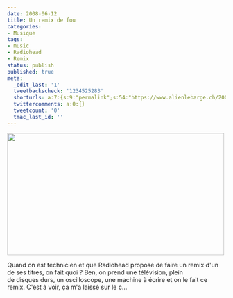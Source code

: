 ```yaml
---
date: 2008-06-12
title: Un remix de fou
categories:
- Musique
tags:
- music
- Radiohead
- Remix
status: publish
published: true
meta:
  _edit_last: '1'
  tweetbackscheck: '1234525283'
  shorturls: a:7:{s:9:"permalink";s:54:"https://www.alienlebarge.ch/2008/06/12/un-remix-de-fou/";s:7:"tinyurl";s:25:"https://tinyurl.com/cfmqaf";s:4:"isgd";s:17:"https://is.gd/ikdE";s:5:"bitly";s:18:"https://bit.ly/j9lZ";s:5:"snipr";s:22:"https://snipr.com/b9x8b";s:5:"snurl";s:22:"https://snurl.com/b9x8b";s:7:"snipurl";s:24:"https://snipurl.com/b9x8b";}
  twittercomments: a:0:{}
  tweetcount: '0'
  tmac_last_id: ''
---
```

<img class="alignnone size-medium wp-image-538" title="Radiohead - Numb Remix" src="https://dlgjp9x71cipk.cloudfront.net/2008/06/radiohead.png" alt="" width="500" height="281" />

Quand on est technicien et que Radiohead propose de faire un remix d'un de ses titres, on fait quoi ? Ben, on prend une télévision, plein de disques durs, un oscilloscope, une machine à écrire et on le fait ce remix. C'est à voir, ça m'a laissé sur le c...

<!--more-->

<object classid="clsid:d27cdb6e-ae6d-11cf-96b8-444553540000" width="400" height="225" codebase="https://download.macromedia.com/pub/shockwave/cabs/flash/swflash.cab#version=6,0,40,0"><param name="allowfullscreen" value="true" /><param name="allowscriptaccess" value="always" /><param name="src" value="https://www.vimeo.com/moogaloop.swf?clip_id=1109226&amp;server=www.vimeo.com&amp;show_title=1&amp;show_byline=1&amp;show_portrait=0&amp;color=&amp;fullscreen=1" /><embed type="application/x-shockwave-flash" width="400" height="225" src="https://www.vimeo.com/moogaloop.swf?clip_id=1109226&amp;server=www.vimeo.com&amp;show_title=1&amp;show_byline=1&amp;show_portrait=0&amp;color=&amp;fullscreen=1" allowscriptaccess="always" allowfullscreen="true"></embed></object>
